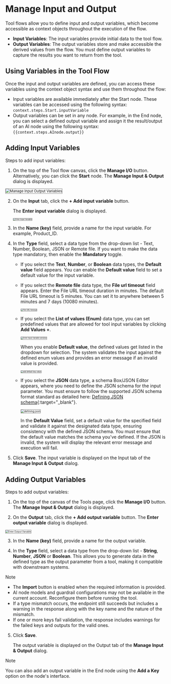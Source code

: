 # Manage Input and Output

Tool flows allow you to define input and output variables, which become accessible as context objects throughout the execution of the flow.

* **Input Variables**: The input variables provide initial data to the tool flow. 
* **Output Variables**: The output variables store and make accessible the derived values from the flow. You must define output variables to capture the results you want to return from the tool.

## Using Variables in the Tool Flow

Once the input and output variables are defined, you can access these variables using the context object syntax and use them throughout the flow:

* Input variables are available immediately after the Start node. These variables can be accessed using the following syntax: `context.steps.Start.inputVariable`
* Output variables can be set in any node. For example, in the End node, you can select a defined output variable and assign it the result/output of an AI node using the following syntax: `{{context.steps.AInode.output}}`

## Adding Input Variables 

Steps to add input variables:

1. On the top of the Tool flow canvas, click the **Manage I/O** button.
Alternatively, you can click the **Start** node. The **Manage Input & Output** dialog is displayed.  
<img src="../images/adding_input_output_variables.png" alt="Manage Input Output Variables" title="Manage Input Output Variables" style="border: 1px solid gray; zoom:80%;">


2. On the **Input** tab, click the **+ Add input variable** button.

    The **Enter input variable** dialog is displayed.

    <img src="../images/enter-input-variable.png" alt="Enter Input Variable" title="Enter Input Variable" style="border: 1px solid gray; zoom:40%;">

3. In the **Name (key)** field, provide a name for the input variable. For example, Product_ID.

4. In the **Type** field, select a data type from the drop-down list - Text, Number, Boolean, JSON or Remote file.
If you want to make the data type mandatory, then enable the **Mandatory** toggle.

    * If you select the **Text**, **Number**, or **Boolean** data types, the **Default value** field appears. You can enable the **Default value** field to set a default value for the input variable.
        
    * If you select the **Remote file** data type, the **File url timeout** field appears. Enter the File URL timeout duration in minutes. The default File URL timeout is 5 minutes. You can set it to anywhere between 5 minutes and 7 days (10080 minutes).

        <img src="../images/url-timeout.png" alt="File URL timeout" title="File URL timeout" style="border: 1px solid gray; zoom:40%;">
 
    * If you select the **List of values (Enum)** data type, you can set predefined values that are allowed for tool input variables by clicking **Add Values +**.

        <img src="../images/enter-input-variable-window.png" alt="Enter Input Variable window" title="Enter Input Variable window" style="border: 1px solid gray; zoom:40%;">
 
        When you enable **Default value**, the defined values get listed in the dropdown for selection. The system validates the input against the defined enum values and provides an error message if an invalid value is provided.

        <img src="../images/add-default-key-value.png" alt="add default key value" title="add default key value" style="border: 1px solid gray; zoom:40%;">

    * If you select the **JSON** data type, a schema Box/JSON Editor appears, where you need to define the JSON schema for the input parameter. You must ensure to follow the supported JSON schema format standard as detailed here: [Defining JSON schema](../perform-other-actions-on-the-flow-builder/defining-json.md){:target="_blank"}.

        <img src="../images/json_schema.png" alt="defining json" title="defining json" style="border: 1px solid gray; zoom:60%;">
        
        In the **Default Value** field, set a default value for the specified field and validate it against the designated data type, ensuring consistency with the defined JSON schema. You must ensure that the default value matches the schema you’ve defined. If the JSON is invalid, the system will display the relevant error message and execution will fail.

5. Click **Save**. The input variable is displayed on the Input tab of the **Manage Input & Output** dialog. 
  
## Adding Output Variables 

Steps to add output variables:

1. On the top of the canvas of the Tools page, click the **Manage I/O** button. The **Manage Input & Output** dialog is displayed.

2. On the **Output** tab, click the **+ Add output variable** button. The **Enter output variable** dialog is displayed.  
 <img src="../images/enter-output-variable.png" alt="Enter Output Variable" title="Enter Output Variable" style="border: 1px solid gray; zoom:50%;">

3. In the **Name (key)** field, provide a name for the output variable.

4. In the **Type** field, select a data type from the drop-down list - **String**, **Number**, **JSON** or **Boolean**. This allows you to generate data in the defined type as the output parameter from a tool, making it compatible with downstream systems.

<div class="admonition note">
<p class="admonition-title">Note</p>
<p><ul><li>The <b>Import</b> button is enabled when the required information is provided.</li>
<li>AI node models and guardrail configurations may not be available in the current account. Reconfigure them before running the tool.</li>
<li>If a type mismatch occurs, the endpoint still succeeds but includes a warning in the response along with the key name and the nature of the mismatch.</li>
<li>If one or more keys fail validation, the response includes warnings for the failed keys and outputs for the valid ones.</li></ul></p></div>

<ol start="5"><li>Click <b>Save</b>.</li>

The output variable is displayed on the Output tab of the <b>Manage Input & Output</b> dialog.</ol>

<div class="admonition note">
<p class="admonition-title">Note</p>
<p>You can also add an output variable in the End node using the <b>Add a Key</b> option on the node's interface.</p></div>







